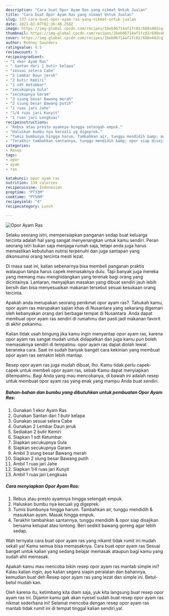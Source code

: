 ```yaml
---
description: "Cara buat Opor Ayam Ras yang nikmat Untuk Jualan"
title: "Cara buat Opor Ayam Ras yang nikmat Untuk Jualan"
slug: 337-cara-buat-opor-ayam-ras-yang-nikmat-untuk-jualan
date: 2021-02-07T02:36:46.258Z
image: https://img-global.cpcdn.com/recipes/1beb06714af1fc02/680x482cq70/opor-ayam-ras-foto-resep-utama.jpg
thumbnail: https://img-global.cpcdn.com/recipes/1beb06714af1fc02/680x482cq70/opor-ayam-ras-foto-resep-utama.jpg
cover: https://img-global.cpcdn.com/recipes/1beb06714af1fc02/680x482cq70/opor-ayam-ras-foto-resep-utama.jpg
author: Rodney Saunders
ratingvalue: 4.5
reviewcount: 5
recipeingredient:
- "1 ekor Ayam Ras"
- " Santan dari 1 butir kelapa"
- "sesuai selera Cabe"
- "2 Lembar Daun jeruk"
- "2 butir Kemiri"
- "1 sdt Ketumbar"
- "secukupnya Gula"
- "secukupnya Garam"
- "3 siung besar Bawang merah"
- "2 siung besar Bawang putih"
- "1 ruas jari Jahe"
- "1/4 ruas jari Kunyit"
- "1 ruas jari Lengkuas"
recipeinstructions:
- "Rebus atau presto ayamnya hingga setengah empuk."
- "Haluskan bumbu nya kecuali yg digeprek."
- "Tumis bumbunya hingga harum. Tambahkan air, tunggu mendidih &amp; masukkan ayam. Masak hingga empuk."
- "Terakhir tambahkan santannya, tunggu mendidih &amp; opor siap disajikan bersama ketupat atau lontong. Beri sedikit bawang goreng agar lebih sedap."
categories:
- Resep
tags:
- opor
- ayam
- ras

katakunci: opor ayam ras 
nutrition: 134 calories
recipecuisine: Indonesian
preptime: "PT33M"
cooktime: "PT50M"
recipeyield: "4"
recipecategory: Lunch

---
```



![Opor Ayam Ras](https://img-global.cpcdn.com/recipes/1beb06714af1fc02/680x482cq70/opor-ayam-ras-foto-resep-utama.jpg)

Selaku seorang istri, mempersiapkan panganan sedap buat keluarga tercinta adalah hal yang sangat menyenangkan untuk kamu sendiri. Peran seorang istri bukan saja menjaga rumah saja, tetapi anda juga harus memastikan kebutuhan nutrisi terpenuhi dan juga santapan yang dikonsumsi orang tercinta mesti lezat.

Di masa  saat ini, kalian sebenarnya bisa membeli panganan praktis walaupun tanpa harus capek memasaknya dulu. Tapi banyak juga mereka yang memang mau menghidangkan yang terenak bagi orang yang dicintainya. Lantaran, menyajikan masakan yang dibuat sendiri jauh lebih bersih dan bisa menyesuaikan makanan tersebut sesuai kesukaan orang tercinta. 



Apakah anda merupakan seorang penikmat opor ayam ras?. Tahukah kamu, opor ayam ras merupakan sajian khas di Nusantara yang sekarang digemari oleh kebanyakan orang dari berbagai tempat di Nusantara. Anda dapat membuat opor ayam ras sendiri di rumahmu dan pasti jadi makanan favorit di akhir pekanmu.

Kalian tidak usah bingung jika kamu ingin menyantap opor ayam ras, karena opor ayam ras sangat mudah untuk didapatkan dan juga kamu pun boleh memasaknya sendiri di tempatmu. opor ayam ras dapat diolah lewat beraneka cara. Saat ini sudah banyak banget cara kekinian yang membuat opor ayam ras semakin lebih mantap.

Resep opor ayam ras juga mudah dibuat, lho. Kamu tidak perlu capek-capek untuk membeli opor ayam ras, sebab Kamu dapat menyiapkan ditempatmu. Bagi Anda yang mau mencobanya, di bawah ini adalah resep untuk membuat opor ayam ras yang enak yang mampu Anda buat sendiri.

<!--inarticleads1-->

##### Bahan-bahan dan bumbu yang dibutuhkan untuk pembuatan Opor Ayam Ras:

1. Gunakan 1 ekor Ayam Ras
1. Gunakan  Santan dari 1 butir kelapa
1. Gunakan sesuai selera Cabe
1. Gunakan 2 Lembar Daun jeruk
1. Sediakan 2 butir Kemiri
1. Siapkan 1 sdt Ketumbar
1. Siapkan secukupnya Gula
1. Siapkan secukupnya Garam
1. Ambil 3 siung besar Bawang merah
1. Siapkan 2 siung besar Bawang putih
1. Ambil 1 ruas jari Jahe
1. Siapkan 1/4 ruas jari Kunyit
1. Ambil 1 ruas jari Lengkuas




<!--inarticleads2-->

##### Cara menyiapkan Opor Ayam Ras:

1. Rebus atau presto ayamnya hingga setengah empuk.
1. Haluskan bumbu nya kecuali yg digeprek.
1. Tumis bumbunya hingga harum. Tambahkan air, tunggu mendidih &amp; masukkan ayam. Masak hingga empuk.
1. Terakhir tambahkan santannya, tunggu mendidih &amp; opor siap disajikan bersama ketupat atau lontong. Beri sedikit bawang goreng agar lebih sedap.




Wah ternyata cara buat opor ayam ras yang nikamt tidak rumit ini mudah sekali ya! Kamu semua bisa memasaknya. Cara buat opor ayam ras Sesuai banget untuk kalian yang sedang belajar memasak ataupun bagi kamu yang sudah ahli memasak.

Apakah kamu mau mencoba bikin resep opor ayam ras mantab simple ini? Kalau kalian ingin, ayo kalian segera siapin peralatan dan bahannya, kemudian buat deh Resep opor ayam ras yang lezat dan simple ini. Betul-betul mudah kan. 

Oleh karena itu, ketimbang kita diam saja, yuk kita langsung buat resep opor ayam ras ini. Dijamin kamu gak akan nyesel sudah buat resep opor ayam ras nikmat sederhana ini! Selamat mencoba dengan resep opor ayam ras mantab tidak rumit ini di tempat tinggal kalian sendiri,ya!.


